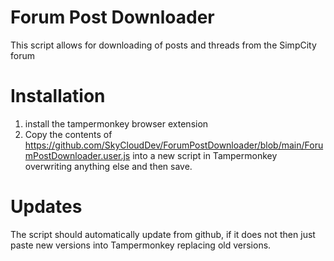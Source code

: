 # Forum Post Downloader
This script allows for downloading of posts and threads from the SimpCity forum

# Installation
1. install the tampermonkey browser extension
2. Copy the contents of https://github.com/SkyCloudDev/ForumPostDownloader/blob/main/ForumPostDownloader.user.js into a new script in Tampermonkey overwriting anything else and then save. 

# Updates
The script should automatically update from github, if it does not then just paste new versions into Tampermonkey replacing old versions.
